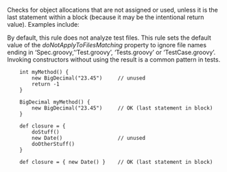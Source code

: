 Checks for object allocations that are not assigned or used, unless it
is the last statement within a block (because it may be the intentional
return value). Examples include:

By default, this rule does not analyze test files. This rule sets the
default value of the *doNotApplyToFilesMatching* property to ignore file
names ending in ‘Spec.groovy,’‘Test.groovy’, ‘Tests.groovy’ or
‘TestCase.groovy’. Invoking constructors without using the result is a
common pattern in tests.

``` 
    int myMethod() {
        new BigDecimal("23.45")     // unused
        return -1
    }

    BigDecimal myMethod() {
        new BigDecimal("23.45")     // OK (last statement in block)
    }

    def closure = {
        doStuff()
        new Date()                  // unused
        doOtherStuff()
    }

    def closure = { new Date() }    // OK (last statement in block)
```
